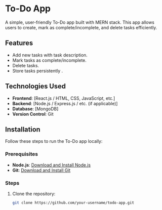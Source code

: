 # To-Do App

A simple, user-friendly To-Do app built with MERN stack. This app allows users to create, mark as complete/incomplete, and delete tasks efficiently.

## Features
- Add new tasks with task description.
- Mark tasks as complete/incomplete.
- Delete tasks.
- Store tasks persistently .
## Technologies Used
- **Frontend**: [React.js / HTML, CSS, JavaScript, etc.]
- **Backend**: [Node.js / Express.js / etc. (if applicable)]
- **Database**: [MongoDB]
- **Version Control**: Git

## Installation

Follow these steps to run the To-Do app locally:

### Prerequisites
- **Node.js**: [Download and Install Node.js](https://nodejs.org/)
- **Git**: [Download and Install Git](https://git-scm.com/)

### Steps
1. Clone the repository:
   ```bash
   git clone https://github.com/your-username/todo-app.git

 
